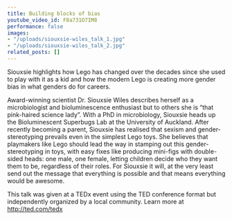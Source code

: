 ```yaml
---
title: Building blocks of bias
youtube_video_id: F8a731O7IM8
performance: false
images:
- "/uploads/siouxsie-wiles_talk_1.jpg"
- "/uploads/siouxsie-wiles_talk_2.jpg"
related_posts: []
---
```


Siouxsie highlights how Lego has changed over the decades since she used to play with it as a kid and how the modern Lego is creating more gender bias in what genders do for careers.

Award-winning scientist Dr. Siouxsie Wiles describes herself as a microbiologist and bioluminescence enthusiast but to others she is “that pink-haired science lady”. With a PhD in microbiology, Siouxsie heads up the Bioluminescent Superbugs Lab at the University of Auckland. After recently becoming a parent, Siouxsie has realised that sexism and gender- stereotyping prevails even in the simplest Lego toys. She believes that playmakers like Lego should lead the way in stamping out this gender-stereotyping in toys, with easy fixes like producing mini-figs with double-sided heads: one male, one female, letting children decide who they want them to be, regardless of their roles. For Siouxsie it will, at the very least send out the message that everything is possible and that means everything would be awesome.

This talk was given at a TEDx event using the TED conference format but independently organized by a local community. Learn more at http://ted.com/tedx
